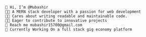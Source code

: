 
    👋 Hi, I’m @Mubashir
    👨‍🎓 A MERN stack developer with a passion for web development
    👨‍💻 Cares about writing readable and maintainable code.
    👩‍🔧 Eager to contribute to innovative projects
    📱 Reach me mubashir15700@gmail.com
    🔭 Currently Working On a full stack gig economy platform
    
